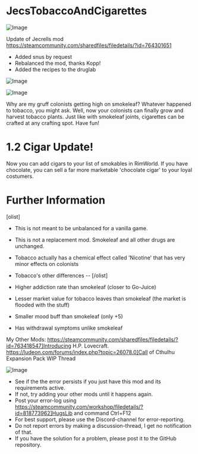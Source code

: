# JecsTobaccoAndCigarettes

![Image](https://i.imgur.com/buuPQel.png)

Update of Jecrells mod
https://steamcommunity.com/sharedfiles/filedetails/?id=764301651

- Added snus by request
- Rebalanced the mod, thanks Kopp!
- Added the recipes to the druglab

![Image](https://i.imgur.com/pufA0kM.png)

	
![Image](https://i.imgur.com/Z4GOv8H.png)


Why are my gruff colonists getting high on smokeleaf? Whatever happened to tobacco, you might ask. Well, now your colonists can finally grow and harvest tobacco plants. Just like with smokeleaf joints, cigarettes can be crafted at any crafting spot. Have fun!

# 1.2 Cigar Update!

Now you can add cigars to your list of smokables in RimWorld. If you have chocolate, you can sell a far more marketable 'chocolate cigar' to your loyal costumers.

# Further Information


[olist]
- This is not meant to be unbalanced for a vanilla game.
- This is not a replacement mod. Smokeleaf and all other drugs are unchanged.
-  Tobacco actually has a chemical effect called 'Nicotine' that has very minor effects on colonists
-  Tobacco's other differences --
[/olist]


- Higher addiction rate than smokeleaf (closer to Go-Juice)
- Lesser market value for tobacco leaves than smokeleaf (the market is flooded with the stuff)
- Smaller mood buff than smokeleaf (only +5)
- Has withdrawal symptoms unlike smokeleaf



My Other Mods:
https://steamcommunity.com/sharedfiles/filedetails/?id=763418547]Introducing H.P. Lovecraft.
https://ludeon.com/forums/index.php?topic=26078.0]Call of Cthulhu Expansion Pack WIP Thread

![Image](https://i.imgur.com/PwoNOj4.png)



-  See if the the error persists if you just have this mod and its requirements active.
-  If not, try adding your other mods until it happens again.
-  Post your error-log using https://steamcommunity.com/workshop/filedetails/?id=818773962]HugsLib and command Ctrl+F12
-  For best support, please use the Discord-channel for error-reporting.
-  Do not report errors by making a discussion-thread, I get no notification of that.
-  If you have the solution for a problem, please post it to the GitHub repository.



